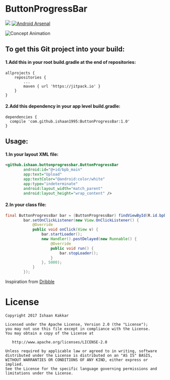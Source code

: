 # ButtonProgressBar
[![](https://jitpack.io/v/ishaan1995/ButtonProgressBar.svg)](https://jitpack.io/#ishaan1995/ButtonProgressBar)
[![Android Arsenal](https://img.shields.io/badge/Android%20Arsenal-ButtonProgressBar-brightgreen.svg?style=flat)](https://android-arsenal.com/details/1/5482)

![](https://raw.githubusercontent.com/ishaan1995/ButtonProgressBar/master/output_F2Ryon.gif "Concept Animation")

## To get this Git project into your build:
#### 1.Add this in your root build.gradle at the end of repositories:

```
allprojects {
	repositories {
		...
		maven { url 'https://jitpack.io' }
	}
}
```

#### 2.Add this dependency in your app level build.gradle:
```
dependencies {
  compile 'com.github.ishaan1995:ButtonProgressBar:1.0'
}
```

## Usage:
#### 1.In your layout XML file:
```xml
<github.ishaan.buttonprogressbar.ButtonProgressBar
        android:id="@+id/bpb_main"
        app:text="Upload"
        app:textColor="@android:color/white"
        app:type="indeterminate"
        android:layout_width="match_parent"
        android:layout_height="wrap_content" />
```

#### 2.In your class file:
```java
final ButtonProgressBar bar = (ButtonProgressBar) findViewById(R.id.bpb_main);
        bar.setOnClickListener(new View.OnClickListener() {
            @Override
            public void onClick(View v) {
                bar.startLoader();
                new Handler().postDelayed(new Runnable() {
                    @Override
                    public void run() {
                        bar.stopLoader();
                    }
                }, 5000);
            }
        });
```

Inspiration from [Dribble](https://dribbble.com/shots/2551579-Download-Button)

License
=======

    Copyright 2017 Ishaan Kakkar

    Licensed under the Apache License, Version 2.0 (the "License");
    you may not use this file except in compliance with the License.
    You may obtain a copy of the License at

       http://www.apache.org/licenses/LICENSE-2.0

    Unless required by applicable law or agreed to in writing, software
    distributed under the License is distributed on an "AS IS" BASIS,
    WITHOUT WARRANTIES OR CONDITIONS OF ANY KIND, either express or implied.
    See the License for the specific language governing permissions and
    limitations under the License.
